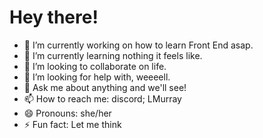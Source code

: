 <h1>Hey there!</h1>

- 🔭 I’m currently working on how to learn Front End asap.
- 🌱 I’m currently learning nothing it feels like.
- 👯 I’m looking to collaborate on life.
- 🤔 I’m looking for help with, weeeell.
- 💬 Ask me about anything and we'll see!
- 📫 How to reach me: discord; LMurray
- 😄 Pronouns: she/her
- ⚡ Fun fact: Let me think

